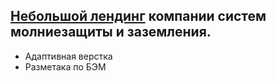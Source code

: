 ## [Небольшой лендинг](rivskiy.github.io/volt-stream/) компании систем молниезащиты и заземления.

- Адаптивная верстка
- Разметака по БЭМ
